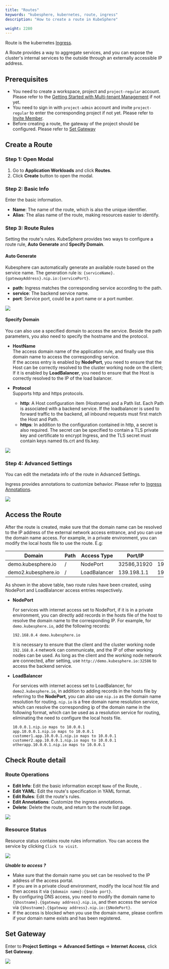```yaml
---
title: "Routes"
keywords: "kubesphere, kubernetes, route, ingress"
description: "How to create a route in KubeSphere"

weight: 2280
---
```


Route is the kubernetes [Ingress](https://kubernetes.io/docs/concepts/services-networking/ingress/#what-is-ingress).

A Route provides a way to aggregate services, and you can expose the cluster's internal services to the outside through an externally accessible IP address.

## Prerequisites

- You need to create a workspace, project and `project-regular` account. Please refer to the [Getting Started with Multi-tenant Management](../../../quick-start/create-workspace-and-project) if not yet.
- You need to sign in with `project-admin` account and invite `project-regular` to enter the corresponding project if not yet. Please refer to [Invite Member](../../../quick-start/create-workspace-and-project#task-3-create-a-project).
- Before creating a route, the gateway of the project should be configured. Please refer to [Set Gateway](#set-gateway)

## Create a Route

### Step 1: Open Modal

1. Go to **Application Workloads** and click **Routes**.
2. Click **Create** button to open the modal.

### Step 2: Basic Info

Enter the basic information.

- **Name**: The name of the route, which is also the unique identifier.
- **Alias**: The alias name of the route, making resources easier to identify.

### Step 3: Route Rules

Setting the route's rules. KubeSphere provides two ways to configure a route rule, **Auto Generate** and **Specify Domain**.

#### Auto Generate

Kubesphere can automatically generate an available route based on the service name.
The generation rule is: `{serviceName}.{gatewayAddress}.nip.io:{servicePort}`.

- **path**: Ingress matches the corresponding service according to the path.
- **service**: The backend service name.
- **port**: Service port, could be a port name or a port number.

![](/images/docs/route-set-rule-auto.png)

#### Specify Domain

You can also use a specified domain to access the service. Beside the path parameters, you also need to specify the hostname and the protocol.

- **HostName**  
  The access domain name of the application rule, and finally use this domain name to access the corresponding service.  
  If the access entry is enabled by **NodePort**, you need to ensure that the Host can be correctly resolved to the cluster working node on the client;  
  If it is enabled by **LoadBalancer**, you need to ensure that the Host is correctly resolved to the IP of the load balancer.

- **Protocol**  
  Supports http and https protocols.

  - **http**: A Host configuration item (Hostname) and a Path list. Each Path is associated with a backend service. If the loadbalancer is used to forward traffic to the backend, all inbound requests must first match the Host and Path.
  - **https**: In addition to the configuration contained in http, a secret is also required. The secret can be specified to contain a TLS private key and certificate to encrypt Ingress, and the TLS secret must contain keys named tls.crt and tls.key.

![](/images/docs/route-set-rule-domain.png)

### Step 4: Advanced Settings

You can edit the metadata info of the route in Advanced Settings.

Ingress provides annotations to customize behavior. Please refer to [Ingress Annotations](https://kubernetes.github.io/ingress-nginx/user-guide/nginx-configuration/annotations/).

![](/images/docs/route-create-annotations.png)

## Access the Route

After the route is created, make sure that the domain name can be resolved to the IP address of the external network access entrance, and you can use the domain name access. For example, in a private environment, you can modify the local hosts file to use the route. E.g:

|Domain|Path|Access Type|Port/IP|Cluster Node IP|
----|---|---|---|---
|demo.kubesphere.io|/|NodePort|32586,31920|192.168.0.4,192.168.0.3,192.168.0.2|
|demo2.kubesphere.io|/|LoadBalancer|139.198.1.1|192.168.0.4,192.168.0.3,192.168.0.2

As shown in the above table, two route rules have been created, using NodePort and LoadBalancer access entries respectively.

- **NodePort**

    For services with internet access set to NodePort, if it is in a private environment, you can directly add records in the hosts file of the host to resolve the domain name to the corresponding IP. For example, for `demo.kubesphere.io`, add the following records:

    ```
    192.168.0.4 demo.kubesphere.io
    ```

    It is necessary to ensure that the client and the cluster working node `192.168.0.4` network can communicate, and the IP of other working nodes can be used. As long as the client and the working node network are connected, after setting, use `http://demo.kubesphere.io:32586` to access the backend service.

- **LoadBalancer**

    For services with internet access set to LoadBalancer, for `demo2.kubesphere.io`, in addition to adding records in the hosts file by referring to the **NodePort**, you can also use `nip.io` as the domain name resolution for routing. `nip.io` is a free domain name resolution service, which can resolve the corresponding ip of the domain name in the following format, which can be used as a resolution service for routing, eliminating the need to configure the local hosts file.

    ```
    10.0.0.1.nip.io maps to 10.0.0.1  
    app.10.0.0.1.nip.io maps to 10.0.0.1
    customer1.app.10.0.0.1.nip.io maps to 10.0.0.1
    customer2.app.10.0.0.1.nip.io maps to 10.0.0.1
    otherapp.10.0.0.1.nip.io maps to 10.0.0.1
    ```

## Check Route detail

### Route Operations

- **Edit Info**: Edit the basic information except `Name` of the Route, .
- **Edit YAML**: Edit the route's specification in YAML format.
- **Edit Rules**: Edit the route's rules.
- **Edit Annotations**: Customize the ingress annotations.
- **Delete**: Delete the route, and return to the route list page.

![](/images/docs/route-detail.png)

### Resource Status

Resource status contains route rules information. You can access the service by clicking `Click to visit`.

![](/images/docs/route-detail-resource.png)

***Unable to access ?***  

* Make sure that the domain name you set can be resolved to the IP address of the access portal.  
* If you are in a private cloud environment, modify the local host file and then access it via `{$domain name}:{$node port}`.  
* By configuring DNS access, you need to modify the domain name to `{$hostname}.{$gateway address}.nip.io`, and then access the service via `{$hostname}.{$gateway address}.nip.io:{$NodePort}`.  
* If the access is blocked when you use the domain name, please confirm if your domain name exists and has been registered.  

## Set Gateway

Enter to **Project Settings** => **Advanced Settings** => **Internet Access**, click **Set Gateway**.

![](/images/docs/set-gateway.png)
